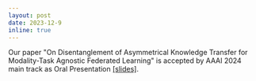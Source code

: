 ```yaml
---
layout: post
date: 2023-12-9
inline: true
---
```


Our paper "On Disentanglement of Asymmetrical Knowledge Transfer for Modality-Task Agnostic Federated Learning" is accepted by AAAI 2024 main track as Oral Presentation [[slides]](https://myuva-my.sharepoint.com/:p:/r/personal/jc4td_virginia_edu/_layouts/15/Doc.aspx?sourcedoc=%7BA27B67F0-B6C1-48F7-95A1-AE787D6ACC13%7D&file=AAAI-oral-2024-2-23.pptx&action=edit&mobileredirect=true&DefaultItemOpen=1&login_hint=jc4td%40virginia.edu&ct=1708933422269&wdOrigin=OFFICECOM-WEB.MAIN.EDGEWORTH&cid=9b374462-0414-4e88-9149-4c9c562a3c5f&wdPreviousSessionSrc=HarmonyWeb&wdPreviousSession=ab9209a3-7c82-4c7c-8ec4-fc7c6c9ddcb1).